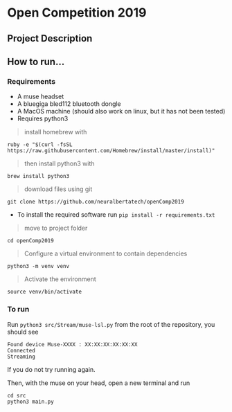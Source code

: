 # Open Competition 2019
 
 ## Project Description
 
 
 ## How to run...
 ### Requirements
 * A muse headset
 * A bluegiga bled112 bluetooth dongle
 * A MacOS machine (should also work on linux, but it has not been tested)
 * Requires python3

 > install homebrew with

  ` ruby -e "$(curl -fsSL https://raw.githubusercontent.com/Homebrew/install/master/install)" `

 > then install python3 with

  ` brew install python3 `

 > download files using git

  ` git clone https://github.com/neuralbertatech/openComp2019 `


 * To install the required software run `pip install -r requirements.txt`

 > move to project folder 

 ` cd openComp2019 `

 > Configure a virtual environment to contain dependencies

 ` python3 -m venv venv `

 > Activate the environment
 
 ` source venv/bin/activate `


 ### To run
 Run `python3 src/Stream/muse-lsl.py` from the root of the repository, you should see
 ```
 Found device Muse-XXXX : XX:XX:XX:XX:XX:XX
Connected
Streaming
```
 If you do not try running again.
 
 Then, with the muse on your head, open a new terminal and run 
 ```
 cd src
 python3 main.py
 ```
